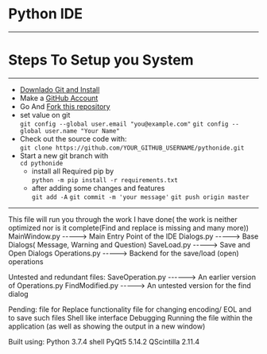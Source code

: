 # Python IDE

---

# Steps To Setup you System

---  
  * [Downlado Git and Install](https://git-scm.com/downloads 'download & install')  
  * Make a [GitHub Account](https://github.com/join)  
  * Go And [Fork this repository](https://github.com/shyamkumaryadav/pythonide/fork "Python IDE")  
  * set value on git  
  `git config --global user.email "you@example.com"`
	`git config --global user.name "Your Name"`  
  * Check out the source code with:  
  `git clone https://github.com/YOUR_GITHUB_USERNAME/pythonide.git`  
  * Start a new git branch with  
	`cd pythonide`    
	* install all Required pip by   
	`python -m pip install -r requirements.txt`
	* after adding some changes and features  
	`git add -A`
	`git commit -m 'your message'`
	`git push origin master`
---


This file will run you through the work I have done( the work is neither optimized nor is it complete(Find and replace is missing and many more))
MainWindow.py -----> Main Entry Point of the IDE
Dialogs.py -----> Base Dialogs( Message, Warning and Question)
SaveLoad.py -----> Save and Open Dialogs
Operations.py -----> Backend for the save/load (open) operations

Untested and redundant files:
SaveOperation.py ------> An earlier version of Operations.py
FindModified.py -----> An untested version for the find dialog

Pending:
file for Replace functionality
file for changing encoding/ EOL and to save such files
Shell like interface
Debugging
Running the file within the application (as well as showing the output in a new window)

Built using:
Python 3.7.4 shell
PyQt5 5.14.2
QScintilla 2.11.4